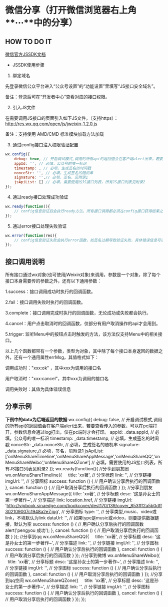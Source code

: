 # 微信分享（打开微信浏览器右上角**···**中的分享）
## HOW TO DO IT
[微信官方JSSDK文档](https://mp.weixin.qq.com/wiki?t=resource/res_main&id=mp1421141115)

- JSSDK使用步骤

1. 绑定域名

先登录微信公众平台进入“公众号设置”的“功能设置”里填写“JS接口安全域名”。

备注：登录后可在“开发者中心”查看对应的接口权限。

2. 引入JS文件

在需要调用JS接口的页面引入如下JS文件，（支持https）：http://res.wx.qq.com/open/js/jweixin-1.2.0.js

备注：支持使用 AMD/CMD 标准模块加载方法加载

3. 通过config接口注入权限验证配置
```js
wx.config({
    debug: true, // 开启调试模式,调用的所有api的返回值会在客户端alert出来，若要查看传入的参数，可以在pc端打开，参数信息会通过log打出，仅在pc端时才会打印。
    appId: '', // 必填，公众号的唯一标识
    timestamp: , // 必填，生成签名的时间戳
    nonceStr: '', // 必填，生成签名的随机串
    signature: '',// 必填，签名，见附录1
    jsApiList: [] // 必填，需要使用的JS接口列表，所有JS接口列表见附录2
});
```

4. 通过ready接口处理成功验证

```js
wx.ready(function(){
    // config信息验证后会执行ready方法，所有接口调用都必须在config接口获得结果之后，config是一个客户端的异步操作，所以如果需要在页面加载时就调用相关接口，则须把相关接口放在ready函数中调用来确保正确执行。对于用户触发时才调用的接口，则可以直接调用，不需要放在ready函数中。
});
```
5. 通过error接口处理失败验证

```js
wx.error(function(res){
    // config信息验证失败会执行error函数，如签名过期导致验证失败，具体错误信息可以打开config的debug模式查看，也可以在返回的res参数中查看，对于SPA可以在这里更新签名。
});

```

## 接口调用说明
所有接口通过wx对象(也可使用jWeixin对象)来调用，参数是一个对象，除了每个接口本身需要传的参数之外，还有以下通用参数：

1.success：接口调用成功时执行的回调函数。

2.fail：接口调用失败时执行的回调函数。

3.complete：接口调用完成时执行的回调函数，无论成功或失败都会执行。

4.cancel：用户点击取消时的回调函数，仅部分有用户取消操作的api才会用到。

5.trigger: 监听Menu中的按钮点击时触发的方法，该方法仅支持Menu中的相关接口。

以上几个函数都带有一个参数，类型为对象，其中除了每个接口本身返回的数据之外，还有一个通用属性errMsg，其值格式如下：

调用成功时："xxx:ok" ，其中xxx为调用的接口名

用户取消时："xxx:cancel"，其中xxx为调用的接口名

调用失败时：其值为具体错误信息

## 分享示例
**下例中的data为后端返回的数据**
wx.config({
  debug: false, // 开启调试模式,调用的所有api的返回值会在客户端alert出来，若要查看传入的参数，可以在pc端打开，参数信息会通过log打出，仅在pc端时才会打印。
  appId: _data.appId, // 必填，公众号的唯一标识
  timestamp: _data.timestamp, // 必填，生成签名的时间戳
  nonceStr: _data.nonceStr, // 必填，生成签名的随机串
  signature: _data.signature,// 必填，签名，见附录1
  jsApiList: ['onMenuShareTimeline','onMenuShareAppMessage','onMenuShareQQ','onMenuShareWeibo','onMenuShareQZone'] // 必填，需要使用的JS接口列表，所有JS接口列表见附录2
}); 
wx.ready(function(){
  //分享到朋友圈
  wx.onMenuShareTimeline({
      title: 'xx著', // 分享标题
      link: '', // 分享链接
      imgUrl: '', // 分享图标
      success: function () { 
          // 用户确认分享后执行的回调函数
      },
      cancel: function () { 
          // 用户取消分享后执行的回调函数
      }
  });
  //分享到朋友
  wx.onMenuShareAppMessage({
      title: 'xx著', // 分享标题
      desc: '这是孙女士的第一步著作~', // 分享描述
      link: location.href, // 分享链接
      imgUrl: 'http://vipbook.sinaedge.com/bookcover/dest170/139/cover_853fff2a5b0dff302109007c1948a2e7.jpg', // 分享图标
      type: '', // 分享类型,music、video或link，不填默认为link
      dataUrl: '', // 如果type是music或video，则要提供数据链接，默认为空
      success: function () { 
          // 用户确认分享后执行的回调函数
          alert('pengyou 成功');
      },
      cancel: function () { 
          // 用户取消分享后执行的回调函数
      }
  });
  //分享到qq
  wx.onMenuShareQQ({
      title: 'xx著', // 分享标题
      desc: '这是孙女士的第一步著作~', // 分享描述
      link: '', // 分享链接
      imgUrl: '', // 分享图标
      success: function () { 
         // 用户确认分享后执行的回调函数
      },
      cancel: function () { 
         // 用户取消分享后执行的回调函数
      }
  });
  //分享到微博
  wx.onMenuShareWeibo({
      title: 'xx著', // 分享标题
      desc: '这是孙女士的第一步著作~', // 分享描述
      link: '', // 分享链接
      imgUrl: '', // 分享图标
      success: function () { 
         // 用户确认分享后执行的回调函数
      },
      cancel: function () { 
          // 用户取消分享后执行的回调函数
      }
  });
  //分享到qq空间
  wx.onMenuShareQZone({
      title: 'xx著', // 分享标题
      desc: '这是孙女士的第一步著作~', // 分享描述
      link: '', // 分享链接
      imgUrl: '', // 分享图标
      success: function () { 
         // 用户确认分享后执行的回调函数
      },
      cancel: function () { 
          // 用户取消分享后执行的回调函数
      }
  });
});
